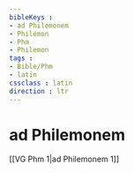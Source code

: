 ```yaml
---
bibleKeys : 
- ad Philemonem
- Philémon
- Phm
- Philemon
tags : 
- Bible/Phm
- latin
cssclass : latin
direction : ltr
---
```


# ad Philemonem

[[VG Phm 1|ad Philemonem 1]]
